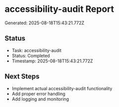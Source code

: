 # accessibility-audit Report

Generated: 2025-08-18T15:43:21.772Z

## Status
- Task: accessibility-audit
- Status: Completed
- Timestamp: 2025-08-18T15:43:21.772Z

## Next Steps
- Implement actual accessibility-audit functionality
- Add proper error handling
- Add logging and monitoring

